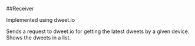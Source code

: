##Receiver

Implemented using dweet.io

Sends a request to dweet.io for getting the latest dweets by a given device.
Shows the dweets in a list.
